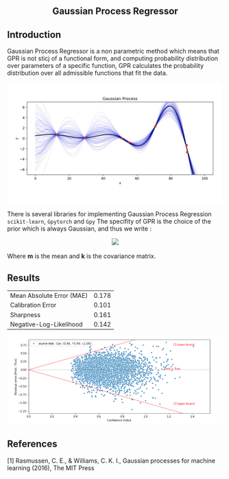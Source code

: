<h2 align='center'> Gaussian Process Regressor </h2>

## Introduction
Gaussian Process Regressor is a non parametric method which means that GPR is not sticj of a functional form, and computing probability distribution over parameters of a specific function, GPR calculates the probability distribution over all admissible functions that fit the data. 

<div align="center">
<img src="pictures/gpr.jpg" alt="gifplot" width="500"/>
</div>


There is several libraries for implementing Gaussian Process Regression `scikit-learn`, `Gpytorch` and `Gpy`
The specifity of GPR is the choice of the prior which is always Gaussian, and thus we write : 
<div align='center'>
<img src="https://latex.codecogs.com/svg.image?f(x)\sim&space;GP(m(x),k(x,x'))"/>
</div>
 
Where **m** is the mean and **k** is the covariance matrix.
 


## Results

|  |  |
| ------ | ------: |
|Mean Absolute Error (MAE)| 0.178 |
| Calibration Error |  0.101 |
| Sharpness |  0.161|
|Negative-Log-Likelihood | 0.142|

<div align="center" >
<img src="pictures/Coverage.PNG"/>
</div>

## References 
[1] Rasmussen, C. E., & Williams, C. K. I., Gaussian processes for machine learning (2016), The MIT Press